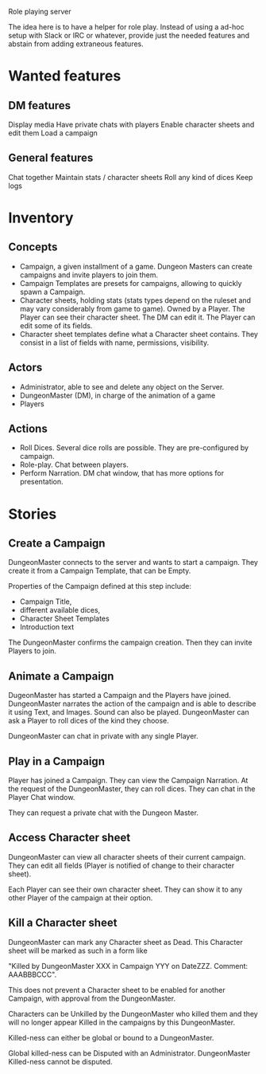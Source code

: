 Role playing server

The idea here is to have a helper for role play. Instead of using a ad-hoc
setup with Slack or IRC or whatever, provide just the needed features and
abstain from adding extraneous features.

# Wanted features

## DM features

Display media
Have private chats with players
Enable character sheets and edit them
Load a campaign

## General features

Chat together
Maintain stats / character sheets
Roll any kind of dices
Keep logs

# Inventory

## Concepts

* Campaign, a given installment of a game. Dungeon Masters can create
campaigns and invite players to join them.
* Campaign Templates are presets for campaigns, allowing to quickly spawn a Campaign.
* Character sheets, holding stats (stats types depend on the ruleset and may vary
  considerably from game to game). Owned by a Player. The Player can see their character sheet. The
  DM can edit it. The Player can edit some of its fields.  
* Character sheet templates define what a Character sheet contains. They consist in a list of fields
with name, permissions, visibility.


## Actors

* Administrator, able to see and delete any object on the Server.
* DungeonMaster (DM), in charge of the animation of a game
* Players

## Actions

* Roll Dices. Several dice rolls are possible. They are pre-configured by campaign.
* Role-play. Chat between players.
* Perform Narration. DM chat window, that has more options for presentation.

# Stories

## Create a Campaign

DungeonMaster connects to the server and wants to start a campaign. They create
it from a Campaign Template, that can be Empty.

Properties of the Campaign defined at this step include:
- Campaign Title,
- different available dices,
- Character Sheet Templates
- Introduction text

The DungeonMaster confirms the campaign creation. Then they can invite Players
to join.

## Animate a Campaign

DugeonMaster has started a Campaign and the Players have joined. DungeonMaster
narrates the action of the campaign and is able to describe it using Text, and
Images. Sound can also be played.
DungeonMaster can ask a Player to roll dices of the kind they choose.

DungeonMaster can chat in private with any single Player.

## Play in a Campaign

Player has joined a Campaign. They can view the Campaign Narration. At the
request of the DungeonMaster, they can roll dices. They can chat in the Player
Chat window.

They can request a private chat with the Dungeon Master.

## Access Character sheet

DungeonMaster can view all character sheets of their current campaign. They can
edit all fields (Player is notified of change to their character sheet).

Each Player can see their own character sheet. They can show it to any other
Player of the campaign at their option.

## Kill a Character sheet

DungeonMaster can mark any Character sheet as Dead. This Character sheet will
be marked as such in a form like

"Killed by DungeonMaster XXX in Campaign YYY on DateZZZ. Comment: AAABBBCCC".

This does not prevent a Character sheet to be enabled for another Campaign, with
approval from the DungeonMaster.

Characters can be Unkilled by the DungeonMaster who killed them and they will no
longer appear Killed in the campaigns by this DungeonMaster.

Killed-ness can either be global or bound to a DungeonMaster.

Global killed-ness can be Disputed with an Administrator. DungeonMaster Killed-ness
cannot be disputed.
